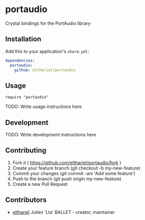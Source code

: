 # portaudio

Crystal bindings for the PortAudio library

## Installation

Add this to your application's `shard.yml`:

```yaml
dependencies:
  portaudio:
    github: elthariel/portaudio
```


## Usage


```crystal
require "portaudio"
```


TODO: Write usage instructions here

## Development

TODO: Write development instructions here

## Contributing

1. Fork it ( https://github.com/elthariel/portaudio/fork )
2. Create your feature branch (git checkout -b my-new-feature)
3. Commit your changes (git commit -am 'Add some feature')
4. Push to the branch (git push origin my-new-feature)
5. Create a new Pull Request

## Contributors

- [elthariel](https://github.com/elthariel) Julien 'Lta' BALLET - creator, maintainer
